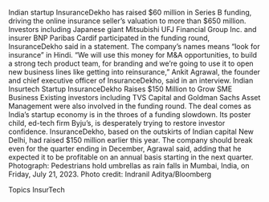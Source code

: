 Indian startup InsuranceDekho has raised $60 million in Series B funding, driving the online insurance seller’s valuation to more than $650 million.
Investors including Japanese giant Mitsubishi UFJ Financial Group Inc. and insurer BNP Paribas Cardif participated in the funding round, InsuranceDekho said in a statement. The company’s names means “look for insurance” in Hindi.
“We will use this money for M&A opportunities, to build a strong tech product team, for branding and we’re going to use it to open new business lines like getting into reinsurance,” Ankit Agrawal, the founder and chief executive officer of InsuranceDekho, said in an interview.
Indian Insurtech Startup InsuranceDekho Raises $150 Million to Grow SME Business
Existing investors including TVS Capital and Goldman Sachs Asset Management were also involved in the funding round.
The deal comes as India’s startup economy is in the throes of a funding slowdown. Its poster child, ed-tech firm Byju’s, is desperately trying to restore investor confidence. InsuranceDekho, based on the outskirts of Indian capital New Delhi, had raised $150 million earlier this year.
The company should break even for the quarter ending in December, Agrawal said, adding that he expected it to be profitable on an annual basis starting in the next quarter.
Photograph: Pedestrians hold umbrellas as rain falls in Mumbai, India, on Friday, July 21, 2023. Photo credit: Indranil Aditya/Bloomberg

Topics
InsurTech
